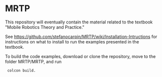 # MRTP
This repository will eventually contain the material related to the textbook "Mobile Robotics Theory and Practice."

See https://github.com/stefanocarpin/MRTP/wiki/Installation-Intructions for instructions on what to install to run the examples presented in the textbook.

To build the code examples, download or clone the repository, move to the folder MRTP/MRTP, and run

     colcon build.
